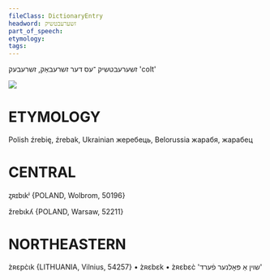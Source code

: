 ```yaml
---
fileClass: DictionaryEntry
headword: זשערעבטשיק
part_of_speech: 
etymology: 
tags: 
---
```

זשערעבטשיק
־עס
דער
זשרעבאַק, זשרעבעק
'colt'

![](https://ia902902.us.archive.org/9/items/Yiddish-Dialect-Maps/Herzog3-67-69-ColtSpringLake-87.jpg)

ETYMOLOGY
===========
Polish źrebię, źrebak, Ukrainian жеребець, Belorussia жарабя, жарабец

CENTRAL
========

ᶎʀɪbɩkʲ {POLAND, Wolbrom, 50196}

žrebɩkʎ {POLAND, Warsaw, 52211}

NORTHEASTERN
==============

z̀ʀɛpc̀ɩk {LITHUANIA, Vilnius, 54257}
	•	z̀ʀɛbɛk
	•	z̀ʀɛbɛc̀ 'שוין אַ פּאָלנער פֿערד'

